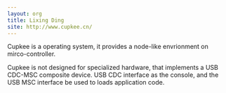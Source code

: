 ```yaml
---
layout: org
title: Lixing Ding
site: http://www.cupkee.cn/
---
```

Cupkee is a operating system, it provides a node-like envrionment on mirco-controller.

Cupkee is not designed for specialized hardware, that implements a USB CDC-MSC composite device. USB CDC interface as the console, and the USB MSC interface be used to loads application code.

